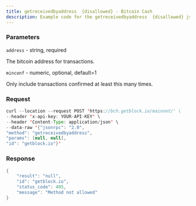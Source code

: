 ```yaml
---
title: getreceivedbyaddress  {disallowed} - Bitcoin Cash
description: Example code for the getreceivedbyaddress  {disallowed} json-rpc method. Сomplete guide on how to use getreceivedbyaddress  {disallowed} json-rpc in GetBlock.io Web3 documentation.
---
```


### Parameters


`address` - string, required

The bitcoin address for transactions.

`minconf` - numeric, optional, default=1

Only include transactions confirmed at least this many times.

### Request

``` java
curl --location --request POST 'https://bch.getblock.io/mainnet/' \ 
--header 'x-api-key: YOUR-API-KEY' \ 
--header 'Content-Type: application/json' \ 
--data-raw '{"jsonrpc": "2.0",
"method": "getreceivedbyaddress",
"params": [null, null],
"id": "getblock.io"}'
```

###  Response

``` java
{
    "result": "null",
    "id": "getblock.io",
    "status_code": 405,
    "message": "Method not allowed"
}
```

